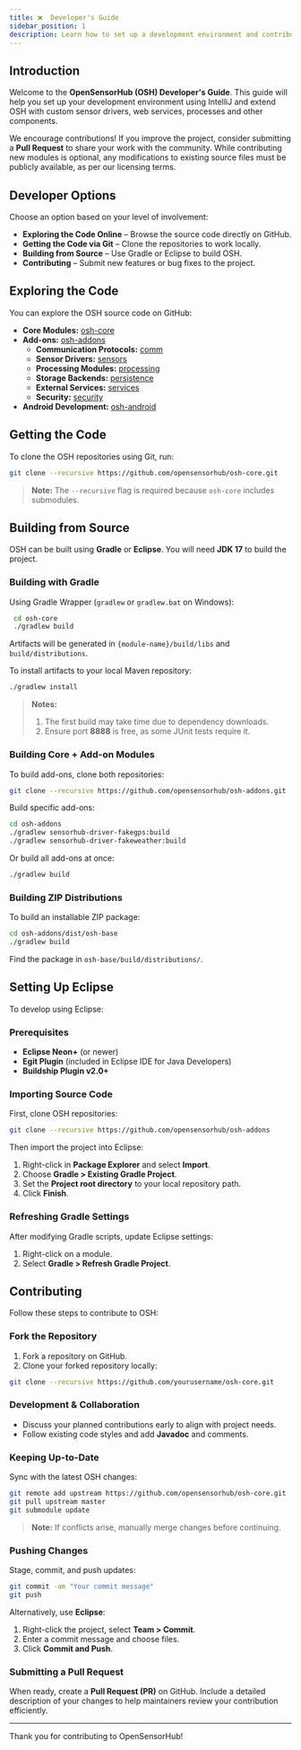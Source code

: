 ```yaml
---
title: ❌  Developer's Guide
sidebar_position: 1
description: Learn how to set up a development environment and contribute to OpenSensorHub (OSH).
---
```


## Introduction

Welcome to the **OpenSensorHub (OSH) Developer's Guide**. This guide will help you set up your development environment using IntelliJ and extend OSH with custom sensor drivers, web services, processes and other components.

We encourage contributions! If you improve the project, consider submitting a **Pull Request** to share your work with the community. While contributing new modules is optional, any modifications to existing source files must be publicly available, as per our licensing terms.



## Developer Options
Choose an option based on your level of involvement:

- **Exploring the Code Online** – Browse the source code directly on GitHub.
- **Getting the Code via Git** – Clone the repositories to work locally.
- **Building from Source** – Use Gradle or Eclipse to build OSH.
- **Contributing** – Submit new features or bug fixes to the project.


## Exploring the Code
You can explore the OSH source code on GitHub:

- **Core Modules:** [osh-core](https://github.com/opensensorhub/osh-core)
- **Add-ons:** [osh-addons](https://github.com/opensensorhub/osh-addons)
  - **Communication Protocols:** [comm](https://github.com/opensensorhub/osh-addons/tree/master/comm)
  - **Sensor Drivers:**  [sensors](https://github.com/opensensorhub/osh-addons/tree/master/sensors)
  - **Processing Modules:** [processing](https://github.com/opensensorhub/osh-addons/tree/master/processing)
  - **Storage Backends:** [persistence](https://github.com/opensensorhub/osh-addons/tree/master/persistence)
  - **External Services:** [services](https://github.com/opensensorhub/osh-addons/tree/master/services)
  - **Security:** [security](https://github.com/opensensorhub/osh-addons/tree/master/security)
- **Android Development:** [osh-android](https://github.com/opensensorhub/osh-android)


## Getting the Code
To clone the OSH repositories using Git, run:

```sh
git clone --recursive https://github.com/opensensorhub/osh-core.git
```

> **Note:** The `--recursive` flag is required because `osh-core` includes submodules.

## Building from Source
OSH can be built using **Gradle** or **Eclipse**. You will need **JDK 17** to build the project.

### Building with Gradle
Using Gradle Wrapper (`gradlew` or `gradlew.bat` on Windows):

```sh
 cd osh-core
 ./gradlew build
```

Artifacts will be generated in `{module-name}/build/libs` and `build/distributions`.

To install artifacts to your local Maven repository:

```sh
./gradlew install
```


> **Notes:**
> 1. The first build may take time due to dependency downloads.
> 2. Ensure port **8888** is free, as some JUnit tests require it.

### Building Core + Add-on Modules
To build add-ons, clone both repositories:

```sh
git clone --recursive https://github.com/opensensorhub/osh-addons.git
```

Build specific add-ons:

```sh
cd osh-addons
./gradlew sensorhub-driver-fakegps:build
./gradlew sensorhub-driver-fakeweather:build
```

Or build all add-ons at once:

```sh
./gradlew build
```

### Building ZIP Distributions
To build an installable ZIP package:

```sh
cd osh-addons/dist/osh-base
./gradlew build
```

Find the package in `osh-base/build/distributions/`.

## Setting Up Eclipse
To develop using Eclipse:

### Prerequisites
- **Eclipse Neon+** (or newer)
- **Egit Plugin** (included in Eclipse IDE for Java Developers)
- **Buildship Plugin v2.0+**

### Importing Source Code
First, clone OSH repositories:

```sh
git clone --recursive https://github.com/opensensorhub/osh-addons
```

Then import the project into Eclipse:

1. Right-click in **Package Explorer** and select **Import**.
2. Choose **Gradle > Existing Gradle Project**.
3. Set the **Project root directory** to your local repository path.
4. Click **Finish**.

### Refreshing Gradle Settings
After modifying Gradle scripts, update Eclipse settings:

1. Right-click on a module.
2. Select **Gradle > Refresh Gradle Project**.

## Contributing
Follow these steps to contribute to OSH:

### Fork the Repository
1. Fork a repository on GitHub.
2. Clone your forked repository locally:

```sh
git clone --recursive https://github.com/yourusername/osh-core.git
```

### Development & Collaboration
- Discuss your planned contributions early to align with project needs.
- Follow existing code styles and add **Javadoc** and comments.

### Keeping Up-to-Date
Sync with the latest OSH changes:

```sh
git remote add upstream https://github.com/opensensorhub/osh-core.git
git pull upstream master
git submodule update
```

> **Note:** If conflicts arise, manually merge changes before continuing.

### Pushing Changes
Stage, commit, and push updates:

```sh
git commit -am "Your commit message"
git push
```

Alternatively, use **Eclipse**:

1. Right-click the project, select **Team > Commit**.
2. Enter a commit message and choose files.
3. Click **Commit and Push**.

### Submitting a Pull Request
When ready, create a **Pull Request (PR)** on GitHub. Include a detailed description of your changes to help maintainers review your contribution efficiently.

---

Thank you for contributing to OpenSensorHub!